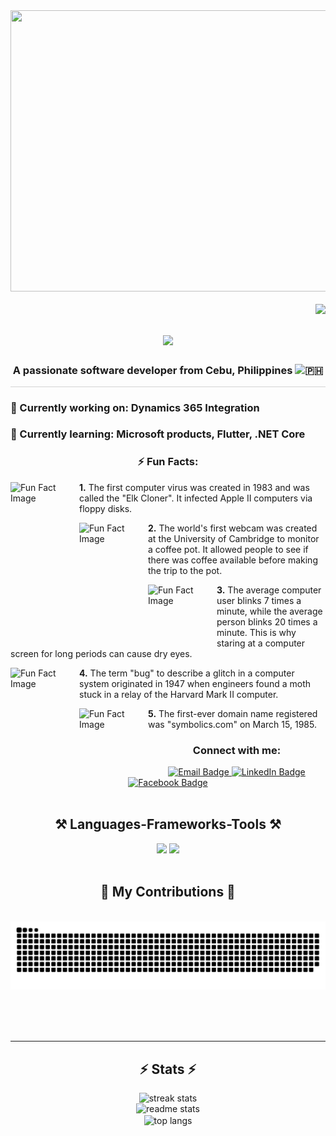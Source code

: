 <div align="center">
  <a href="https://github.com/j3know">
    <img src="https://cdn.dribbble.com/users/2131993/screenshots/4948736/thoughtworks-gif_dribbble.gif" width="1000" height="450">
  </a>
</div>

<br/>

<div align="center">
  <img src="https://visitor-badge.laobi.icu/badge?page_id=j3know.j3know&left_color=blue&right_color=grey&left_text=Number%20of%20Visitors" align="right">
</div>

<h1 align="center">
    <img src="https://readme-typing-svg.herokuapp.com/?font=Righteous&size=35&center=true&vCenter=true&width=900&height=70&duration=4000&lines=Hi+there!+👋;+I'm+Gie+Nou!;+Welcome+to+my+GitHub;+Junior+Software+Engineer+in+Cebu;+Passionate+about+coding+and+learning;+Let's+code+together+and+make+great+things+happen!;" />
</h1>

<h3 align="center">A passionate software developer from Cebu, Philippines <img src="https://i.pinimg.com/564x/02/63/11/0263111a6cef54c2bc7a3aaff371cd46.jpg" alt="🇵🇭" width="20" height="15"/></h3>
<hr style="height: .1px; background-color: lightgray;">

### 🔭 Currently working on: **Dynamics 365 Integration**

### 🌱 Currently learning: **Microsoft products, Flutter, .NET Core**

<h3 align="center">⚡ Fun Facts:</h3>

<div align="center">
    <div style="margin: 0 auto; max-width: 800px;">
        <p align="left">
            <img src="https://www.digit.fyi/wp-content/uploads/2022/01/Elk-Cloner.jpg" alt="Fun Fact Image" style="float: left; margin-right: 10px; width: 100px; height: 100px;">
            <strong>1.</strong> The first computer virus was created in 1983 and was called the "Elk Cloner". It infected Apple II computers via floppy disks.
        </p>
        <p align="left">
            <img src="https://global.discourse-cdn.com/boingboing/original/4X/0/a/4/0a4db7a3b332c893a25b397a13f8a2c6798ebc56.jpeg" alt="Fun Fact Image" style="float: left; margin-right: 10px; width: 100px; height: 100px;">
            <strong>2.</strong> The world's first webcam was created at the University of Cambridge to monitor a coffee pot. It allowed people to see if there was coffee available before making the trip to the pot.
        </p>
        <p align="left">
            <img src="https://i.pinimg.com/originals/a5/89/a8/a589a899c6c2b77d0f8bf3ff90402281.png" alt="Fun Fact Image" style="float: left; margin-right: 10px; width: 100px; height: 100px;">
            <strong>3.</strong> The average computer user blinks 7 times a minute, while the average person blinks 20 times a minute. This is why staring at a computer screen for long periods can cause dry eyes.
        </p>
        <p align="left">
            <img src="https://th.bing.com/th/id/R.04fa0daad0fd2a99df48b01ff7295e8f?rik=37YAF1EIkQ3QmA&riu=http%3a%2f%2fstatic.businessinsider.com%2fimage%2f5593f5cc6bb3f7ac51d8d3cf%2fimage.jpg&ehk=zNJDUh%2fwxq%2fEC%2b7WM9eDnmyGH%2b8M1ZdRE0ZyP40K%2fPc%3d&risl=&pid=ImgRaw&r=0" alt="Fun Fact Image" style="float: left; margin-right: 10px; width: 100px; height: 100px;">
            <strong>4.</strong> The term "bug" to describe a glitch in a computer system originated in 1947 when engineers found a moth stuck in a relay of the Harvard Mark II computer.
        </p>
        <p align="left">
            <img src="https://www.enguard.com/wp-content/uploads/2023/06/Domain-Security-Blog-image-8.png" alt="Fun Fact Image" style="float: left; margin-right: 10px; width: 100px; height: 100px;">
            <strong>5.</strong> The first-ever domain name registered was "symbolics.com" on March 15, 1985.
        </p>
    </div>
</div>

<h3 align="center">Connect with me:</h3>

<div align="center"> 
  <a href="mailto:Anthonymanagase17@gmail.com">
    <img src="https://img.shields.io/badge/Email-D14836?style=for-the-badge&logo=gmail&logoColor=white" alt="Email Badge">
  </a>
  <a href="https://www.linkedin.com/in/geno-anthony-tombiga-378b162a9/">
    <img src="https://img.shields.io/badge/LinkedIn-0077B5?style=for-the-badge&logo=linkedin&logoColor=white" alt="LinkedIn Badge">
  </a>
  <a href="https://www.facebook.com/Gi3N0u/">
    <img src="https://img.shields.io/badge/Facebook-1877F2?style=for-the-badge&logo=facebook&logoColor=white" alt="Facebook Badge">
  </a>
</div>

<br/>

<h2 align="center">⚒️ Languages-Frameworks-Tools ⚒️</h2>

<div align="center">
    <img src="https://skillicons.dev/icons?i=react,bootstrap,visualstudio,html,css,vscode,github,figma,tailwind,git,r" />
    <img src="https://skillicons.dev/icons?i=nodejs,python,javascript,typescript,express,firebase,mongodb,c,java,nextjs,mysql,ssms" /><br>
</div>

<br/>

<div align="center">
  <h2>🐍 My Contributions 🐍</h2>
  <br>
  <img alt="snake eating my contributions" src="https://raw.githubusercontent.com/j3know/j3know/output/github-contribution-grid-snake.svg" />
  
  <br/><br/><br/>
</div>

<hr/>

<h2 align="center">⚡ Stats ⚡</h2>

<div align=center>
  <img width=390 src="https://streak-stats.demolab.com/?user=j3know&count_private=true&theme=react&border_radius=10" alt="streak stats"/>  <br/>
  <img width=390 src="https://github-readme-stats.vercel.app/api?username=j3know&count_private=true&show_icons=true&theme=react&rank_icon=github&border_radius=10" alt="readme stats" /><br/>
  <img width=325 align="center" src="https://github-readme-stats.vercel.app/api/top-langs/?username=j3know&hide=HTML&langs_count=8&layout=compact&theme=react&border_radius=10&size_weight=0.5&count_weight=0.5&exclude_repo=github-readme-stats" alt="top langs" />
</div>
